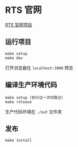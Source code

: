 # RTS 官网

[RTS 官网项目](http://rts.cn/)

## 运行项目

```
make setup
make dev
```

打开浏览器在 `localhost:3000` 预览

## 编译生产环境代码

```
make setup (执行过一次可跳过)
make release
```

生产代码环境在 `./out` 文件夹

## 发布

```
make install
```
